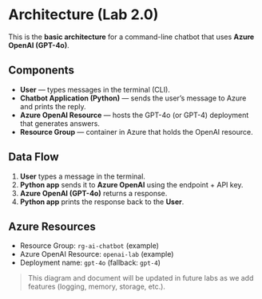 # Architecture (Lab 2.0)

This is the **basic architecture** for a command-line chatbot that uses **Azure OpenAI (GPT-4o)**.

## Components
- **User** — types messages in the terminal (CLI).
- **Chatbot Application (Python)** — sends the user’s message to Azure and prints the reply.
- **Azure OpenAI Resource** — hosts the GPT-4o (or GPT-4) deployment that generates answers.
- **Resource Group** — container in Azure that holds the OpenAI resource.

## Data Flow
1. **User** types a message in the terminal.
2. **Python app** sends it to **Azure OpenAI** using the endpoint + API key.
3. **Azure OpenAI (GPT-4o)** returns a response.
4. **Python app** prints the response back to the **User**.

## Azure Resources
- Resource Group: `rg-ai-chatbot` (example)
- Azure OpenAI Resource: `openai-lab` (example)
- Deployment name: `gpt-4o` (fallback: `gpt-4`)

> This diagram and document will be updated in future labs as we add features (logging, memory, storage, etc.).

